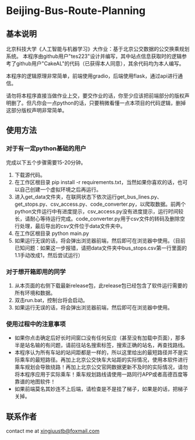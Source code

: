 # Beijing-Bus-Route-Planning

## 基本说明
北京科技大学《人工智能与机器学习》大作业：基于北京公交数据的公交换乘规划系统。
本程序由github用户"tes223"设计并编写，其中站点信息获取时的逻辑参考了github用户"CakeAL"的代码（已获得本人同意），其余代码均为本人编写。

本程序的逻辑原理非常简单，前端使用gradio，后端使用flask，通过api进行通信。

请勿将本程序直接当做作业上交，要交作业的话，你至少应该把前端部分的版权声明删了。但凡你会一点python的话，只要稍微看懂一点本项目的代码逻辑，删掉这部分版权声明非常简单。

## 使用方法
### 对于有一定python基础的用户
完成以下五个步骤需要15-20分钟。
1. 下载源代码。
2. 在工作区根目录 pip install -r requirements.txt，当然如果你喜欢的话，也可以自己创建一个虚拟环境之后再运行。
3. 进入get_data文件夹，在联网状态下依次运行get_bus_lines.py、get_stops.py、csv_access.py、code_converter.py，以爬取数据。前两个python文件运行中有进度提示，csv_access.py没有进度提示，运行时间较长，请耐心等待运行完成。code_converter.py用于csv文件的转码及删除空行处理，最后导出的csv文件位于data文件夹中。
4. 在工作区根目录 python main.py
5. 如果运行无误的话，将会弹出浏览器前端，然后即可在浏览器中使用。（目前已知问题：如果这一步报错，请把data文件夹中bus_stops.csv第一行里面的1.1手动改成1，然后尝试运行）

### 对于想开箱即用的同学
1. 从本页面的右侧下载最新release包，此release包已经包含了软件运行需要的所有环境和数据。
2. 双击run.bat，控制台将会启动。
3. 如果运行无误的话，将会弹出浏览器前端，然后即可在浏览器中使用。

### 使用过程中的注意事项
- 如果你点击确定后好长时间窗口没有任何反应（甚至没有加载中页面），那多半是站名输的有问题，请前往站名搜索标签，搜索正确的站名，再查找路线。
- 本程序认为所有车站的站间距都是一样的，所以这里给出的最短路径并不是实际乘车的最短路径。再加上北京公交快车大站距的实际情况，使用本软件进行乘车规划会导致绕路！再加上北京公交官网数据更新不及时的实际情况，请勿将本程序应用于实际乘车！乘车规划路线请使用一路同行APP或者高德百度等靠谱的地图软件！
- 如果前端莫名其妙连不上后端，请检查是不是挂了梯子，如果是的话，把梯子关掉。

## 联系作者
contact me at xingjuustb@foxmail.com

